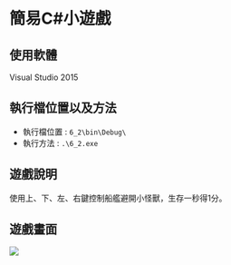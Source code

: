 # 簡易C#小遊戲
## 使用軟體
Visual Studio 2015
## 執行檔位置以及方法
- 執行檔位置 : ```6_2\bin\Debug\``` 
- 執行方法 : ```.\6_2.exe```
## 遊戲說明
使用上、下、左、右鍵控制船艦避開小怪獸，生存一秒得1分。
## 遊戲畫面
![](https://i.imgur.com/ywcVCsv.png)
